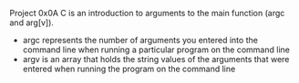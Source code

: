 Project 0x0A C is an introduction to arguments to the main function (argc and arg[v]).
- argc represents the number of arguments you entered into the command line when running a particular program on the command line
- argv is an array that holds the string values of the arguments that were entered when running the program on the command line
